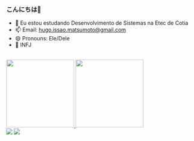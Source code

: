 ### こんにちは👋

- 🌱 Eu estou estudando Desenvolvimento de Sistemas na Etec de Cotia
- 📫 Email: hugo.issao.matsumoto@gmail.com
- 😄 Pronouns: Ele/Dele
- 🧠 INFJ

<br>
<div>
  <a href="https://github.com/An4lu">
  <img height="180em" src="https://github-readme-stats.vercel.app/api?username=Hugao21&show_icons=true&theme=dark&include_all_commits=true&count_private=true"/>
  <img height="180em" src="https://github-readme-stats.vercel.app/api/top-langs/?username=Hugao21&layout=compact&langs_count=16&theme=dark"/>
</div>

  <div> 
  <a href="https://instagram.com/hugaooo0" target="_blank"><img src="https://img.shields.io/badge/-Instagram-%23E4405F?style=for-the-badge&logo=instagram&logoColor=white" target="_blank"></a>
  <a href="https://www.linkedin.com/in/hugo-matsumoto-82502b216/" target="_blank"><img src="https://img.shields.io/badge/-LinkedIn-%230077B5?style=for-the-badge&logo=linkedin&logoColor=white" target="_blank"></a> 
  
</div>
